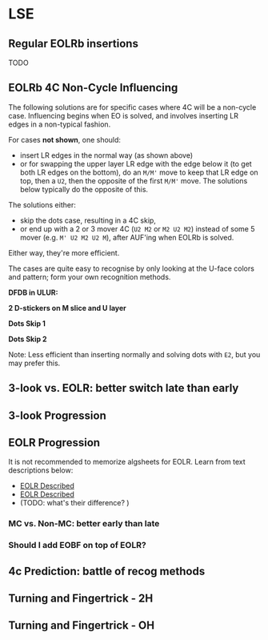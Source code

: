 <script type="text/javascript" src="twistysim.js"></script>
<style type="text/css" rel="stylesheet">
/* modifies the opacity of the cube wireframe */
.ttk-shp-poly {
    stroke-opacity: 0.3;
}
</style>

# LSE

## Regular EOLRb insertions
TODO

<div id="lrMatchingCorners">
<script type="text/javascript">
  TTk.AlgorithmPuzzle(3)
    .size({width:400, height:400})
    .case("M' U2 M' U")
    ('#lrMatchingCorners');
</script>

## EOLRb 4C Non-Cycle Influencing

The following solutions are for specific cases where 4C will be a non-cycle case. Influencing begins when EO is solved, and involves inserting LR edges in a non-typical fashion. 

For cases **not shown**, one should:
- insert LR edges in the normal way (as shown above)
- or for swapping the upper layer LR edge with the edge below it (to get both LR edges on the bottom), do an `M/M'` move to keep that LR edge on top, then a `U2`, then the opposite of the first `M/M'` move. The solutions below typically do the opposite of this.

The solutions either:
- skip the dots case, resulting in a 4C skip,
- or end up with a 2 or 3 mover 4C (`U2 M2` or `M2 U2 M2`) instead of some 5 mover (e.g. `M' U2 M2 U2 M`), after AUF'ing when EOLRb is solved.

Either way, they're more efficient.

The cases are quite easy to recognise by only looking at the U-face colors and pattern; form your own recognition methods.

**DFDB in ULUR:**
<div id="dfdb_in_ulur">
<script type="text/javascript">
  TTk.AlgorithmPuzzle(3)
    .size({width:400, height:400})
    .case("M U2 M U' M2 U")
    ('#dfdb_in_ulur');
</script>

</div>

**2 D-stickers on M slice and U layer**
<div id="twoDstickersOnTop">
<script type="text/javascript">
  TTk.AlgorithmPuzzle(3)
    .size({width:400, height:400})
    .case("M U2 M U' M2' U M2' U2")
    ('#twoDstickersOnTop');
</script>

</div>

**Dots Skip 1**
<div id="dotsSkip1">
<script type="text/javascript">
  TTk.AlgorithmPuzzle(3)
    .size({width:400, height:400})
    .case("U' M' U2 M2 U2 M' U")
    ('#dotsSkip1');
</script>

</div>

**Dots Skip 2**
<div id="dotsSkip2">
<script type="text/javascript">
  TTk.AlgorithmPuzzle(3)
    .size({width:400, height:400})
    .case("U' M' U2 M2 U2 M' U M2")
    ('#dotsSkip2');
</script>

Note: Less efficient than inserting normally and solving dots with `E2`, but you may prefer this.
</div>

## 3-look vs. EOLR: better switch late than early

## 3-look Progression

## EOLR Progression

It is not recommended to memorize algsheets for EOLR.
Learn from text descriptions below:

- [EOLR Described](https://docs.google.com/document/d/1dvGERLfN-0rVwN914HH1zRPHLfdM6d5rPfe0HxOMK08/edit)
- [EOLR Described](https://docs.google.com/document/d/1rb5M9_5CTlozLu9acFIgqq9LYYKaUdnMDX0vcLOURT4/edit])
- (TODO: what's their difference? )

### MC vs. Non-MC: better early than late

### Should I add EOBF on top of EOLR?

## 4c Prediction: battle of recog methods

## Turning and Fingertrick - 2H

## Turning and Fingertrick - OH
